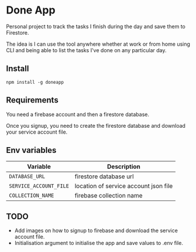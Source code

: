 # Done App

Personal project to track the tasks I finish during the day and save them to Firestore.

The idea is I can use the tool anywhere whether at work or from home using CLI and being able to list
the tasks I've done on any particular day.

## Install

```
npm install -g doneapp
```

## Requirements
You need a firebase account and then a firestore database.

Once you signup, you need to create the firestore database and download your service account file.


## Env variables

| Variable | Description |
| - | - |
| `DATABASE_URL` | firestore database url |
| `SERVICE_ACCOUNT_FILE` | location of service account json file |
| `COLLECTION_NAME` | firebase collection name |

## TODO
- Add images on how to signup to firebase and download the service account file.
- Initialisation argument to initialise the app and save values to .env file.